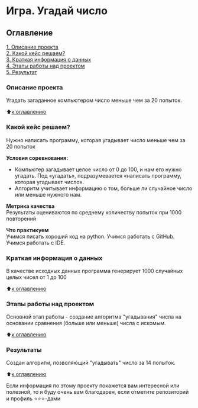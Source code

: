 # Игра. Угадай число

## Оглавление  
[1. Описание проекта](https://github.com/sobolso/ds/tree/main/guess-number-task/README.md#Описание-проекта)  
[2. Какой кейс решаем?](https://github.com/sobolso/ds/tree/main/guess-number-task/README.md#Какой-кейс-решаем)  
[3. Краткая информация о данных](https://github.com/sobolso/ds/tree/main/guess-number-task/README.md#Краткая-информация-о-данных)  
[4. Этапы работы над проектом](https://github.com/sobolso/ds/tree/main/guess-number-task/README.md#Этапы-работы-над-проектом)  
[5. Результат](https://github.com/sobolso/ds/blob/main/guess-number-task/README.md#результаты)    

### Описание проекта    
Угадать загаданное компьютером число меньше чем за 20 попыток.

:arrow_up:[к оглавлению](https://github.com/sobolso/ds/tree/main/guess-number-task/README.md#Оглавление)


### Какой кейс решаем?    
Нужно написать программу, которая угадывает число меньше чем за 20 попыток

**Условия соревнования:**  
- Компьютер загадывает целое число от 0 до 100, и нам его нужно угадать. Под «угадать», подразумевается «написать программу, которая угадывает число».
- Алгоритм учитывает информацию о том, больше ли случайное число или меньше нужного нам.

**Метрика качества**     
Результаты оцениваются по среднему количеству попыток при 1000 повторений

**Что практикуем**     
Учимся писать хороший код на python. Учимся работать с GitHub. Учимся работать с IDE.


### Краткая информация о данных
В качестве исходных данных программа генерирует 1000 случайных целых чисел от 1 до 100
  
:arrow_up:[к оглавлению](https://github.com/sobolso/ds/tree/main/guess-number-task/README.md#Оглавление)


### Этапы работы над проектом  
Основной этап работы - создание алгоритма "угадывания" числа на основании сравнения (больше или меньше) числа с искомым.

:arrow_up:[к оглавлению](https://github.com/sobolso/ds/tree/main/guess-number-task/README.md#Оглавление)


### Результаты  
Создан алгоритм, позволяющий "угадывать" число за 14 попыток. 

:arrow_up:[к оглавлению](https://github.com/sobolso/ds/tree/main/guess-number-task/README.md#Оглавление)


Если информация по этому проекту покажется вам интересной или полезной, то я буду очень вам благодарен, если отметите репозиторий и профиль ⭐️⭐️⭐️-дами